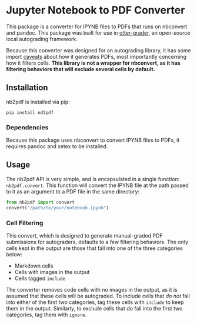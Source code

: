# Jupyter Notebook to PDF Converter

This package is a converter for IPYNB files to PDFs that runs on nbconvert and pandoc. This package was built for use in [otter-grader](https://github.com/ucbds-infra/otter-grader), an open-source local autograding framework.

Because this converter was designed for an autograding library, it has some import [caveats](#Cell-Filtering) about how it generates PDFs, most importantly concerning how it filters cells. **This library is not a wrapper for nbconvert, as it has filtering behaviors that will exclude several cells by default.**

## Installation

nb2pdf is installed via pip:

```
pip install nd2pdf
```

### Dependencies

Because this package uses nbconvert to convert IPYNB files to PDFs, it requires pandoc and xetex to be installed. 

## Usage

The nb2pdf API is very simple, and is encapsulated in a single function: `nb2pdf.convert`. This function  will convert the IPYNB file at the path passed to it as an argument to a PDF file in the same directory:

```python
from nb2pdf import convert
convert("/path/to/your/notebook.ipynb")
```

### Cell Filtering

This convert, which is designed to generate manual-graded PDF submissions for autograders, defaults to a few filtering behaviors. The only cells kept in the output are those that fall into one of the three categories below:

* Markdown cells
* Cells with images in the output
* Cells tagged `include`

The converter removes code cells with no images in the output, as it is assumed that these cells will be autograded. To include cells that _do not_ fall into either of the first two categories, tag these cells with `include` to keep them in the output. Similarly, to exclude cells that _do_ fall into the first two categories, tag them with `ignore`.
